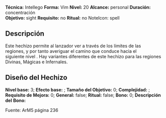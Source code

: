 
**Técnica:** Intellego
**Forma:** Vim
**Nivel:** 20
**Alcance:** personal 
**Duración:** concentración  
**Objetivo:** sight
**Requisito:** no
**Ritual:** no
NoteIcon: spell




## Descripción 
<p>Este hechizo permite al lanzador ver a través de los límites de las regiones, y por tanto averiguar el camino que conduce hacia el siguiente nivel . Hay variantes diferentes de este hechizo para las regiones Divinas, Mágicas e Infernales.</p>

## Diseño del Hechizo 

**Nivel base:** 3; **Efecto base:** ;  **Tamaño del **Objetivo:**** 0; **Complejidad:** ; **Requisito de Mejora:** 0; **General:** false; **Ritual:** false; **Bono:** 0; **Descripción del** **Bono:** 

Fuente: ArM5 página 236